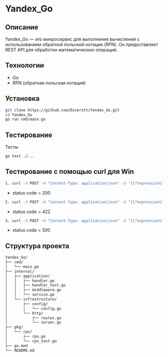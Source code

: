# Yandex_Go

## Описание
Yandex_Go — это микросервис для выполнения вычислений с использованием обратной польской нотации (RPN). Он предоставляет REST API для обработки математических операций.

## Технологии
- Go
- RPN (обратная польская нотация)

## Установка
```bash
git clone https://github.com/Diverstt/Yandex_Go.git
cd Yandex_Go
go run cmd/main.go 
```
## Тестирование
Тесты
```bash
go test ./...
```
## Тестирование с помощью curl для Win
```bash
1. curl -X POST -H "Content-Type: application/json" -d "{\"expression\": \"3+4\"}" http://localhost:8080/api/v1/calculate
```
- status code = 200
```bash
2. curl -X POST -H "Content-Type: application/json" -d "{\"expression\": \"3+\"}" http://localhost:8080/api/v1/calculate
```
- status code = 422
```bash
3. curl -X POST -H "Content-Type: application/json" -d "{\"expression\": \"3/0\"}" http://localhost:8080/api/v1/calculate
```
- status code = 500

## Структура проекта
```markdown
Yandex_Go/
├── cmd/
│   └── main.go
├── internal/
│   ├── application/
│   │   ├── handler.go
│   │   ├── handler_test.go
│   │   ├── middleware.go
│   │   └── service.go
│   └── infrastructure/
│       ├── config/
│       │   └── config.go
│       └── http/
│           ├── routes.go
│           └── server.go
├── pkg/
│   └── rpn/
│       ├── rpn.go
│       └── rpn_test.go
├── go.mod
└── README.md
```
